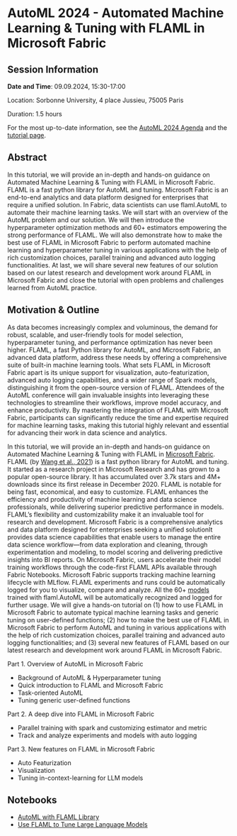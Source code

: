 # AutoML 2024 - Automated Machine Learning & Tuning with FLAML in Microsoft Fabric

## Session Information

**Date and Time**: 09.09.2024, 15:30-17:00

Location:  Sorbonne University, 4 place Jussieu, 75005 Paris

Duration: 1.5 hours

For the most up-to-date information, see the [AutoML 2024 Agenda](https://2024.automl.cc/?page_id=1401) and the [tutorial page](https://2024.automl.cc/?page_id=1643).

## Abstract

In this tutorial, we will provide an in-depth and hands-on guidance on Automated Machine Learning & Tuning with FLAML in Microsoft Fabric. FLAML is a fast python library for AutoML and tuning. Microsoft Fabric is an end-to-end analytics and data platform designed for enterprises that require a unified solution. In Fabric, data scientists can use flaml.AutoML to automate their machine learning tasks. We will start with an overview of the AutoML problem and our solution. We will then introduce the hyperparameter optimization methods and 60+ estimators empowering the strong performance of FLAML. We will also demonstrate how to make the best use of FLAML in Microsoft Fabric to perform automated machine learning and hyperparameter tuning in various applications with the help of rich customization choices, parallel training and advanced auto logging functionalities. At last, we will share several new features of our solution based on our latest research and development work around FLAML in Microsoft Fabric and close the tutorial with open problems and challenges learned from AutoML practice.

## Motivation & Outline

As data becomes increasingly complex and voluminous, the demand for robust, scalable, and user-friendly tools for model selection, hyperparameter tuning, and performance optimization has never been higher. FLAML, a fast Python library for AutoML, and Microsoft Fabric, an advanced data platform, address these needs by offering a comprehensive suite of built-in machine learning tools. What sets FLAML in Microsoft Fabric apart is its unique support for visualization, auto-featurization, advanced auto logging capabilities, and a wider range of Spark models, distinguishing it from the open-source version of FLAML. Attendees of the AutoML conference will gain invaluable insights into leveraging these technologies to streamline their workflows, improve model accuracy, and enhance productivity. By mastering the integration of FLAML with Microsoft Fabric, participants can significantly reduce the time and expertise required for machine learning tasks, making this tutorial highly relevant and essential for advancing their work in data science and analytics.

In this tutorial, we will provide an in-depth and hands-on guidance on Automated Machine Learning & Tuning with FLAML in [Microsoft Fabric](https://aka.ms/fabric). FLAML (by [Wang et al., 2021](https://proceedings.mlsys.org/paper_files/paper/2021/file/1ccc3bfa05cb37b917068778f3c4523a-Paper.pdf)) is a fast python library for AutoML and tuning. It started as a research project in Microsoft Research and has grown to a popular open-source library. It has accumulated over 3.7k stars and 4M+ downloads since its first release in December 2020. FLAML is notable for being fast, economical, and easy to customize. FLAML enhances the efficiency and productivity of machine learning and data science professionals, while delivering superior predictive performance in models. FLAML’s flexibility and customizability make it an invaluable tool for research and development. Microsoft Fabric is a comprehensive analytics and data platform designed for enterprises seeking a unified solutionIt provides data science capabilities that enable users to manage the entire data science workflow—from data exploration and cleaning, through experimentation and modeling, to model scoring and delivering predictive insights into BI reports. On Microsoft Fabric, users accelerate their model training workflows through the code-first FLAML APIs available through Fabric Notebooks. Microsoft Fabric supports tracking machine learning lifecycle with MLflow. FLAML experiments and runs could be automatically logged for you to visualize, compare and analyze. All the 60+ [models](https://learn.microsoft.com/en-us/fabric/data-science/automated-machine-learning-fabric/#supported-models) trained with flaml.AutoML will be automatically recognized and logged for further usage. We will give a hands-on tutorial on (1) how to use FLAML in Microsoft Fabric to automate typical machine learning tasks and generic tuning on user-defined functions; (2) how to make the best use of FLAML in Microsoft Fabric to perform AutoML and tuning in various applications with the help of rich customization choices, parallel training and advanced auto logging functionalities; and (3) several new features of FLAML based on our latest research and development work around FLAML in Microsoft Fabric.

Part 1. Overview of AutoML in Microsoft Fabric

- Background of AutoML & Hyperparameter tuning
- Quick introduction to FLAML and Microsoft Fabric
- Task-oriented AutoML
- Tuning generic user-defined functions

Part 2. A deep dive into FLAML in Microsoft Fabric

- Parallel training with spark and customizing estimator and metric
- Track and analyze experiments and models with auto logging

Part 3. New features on FLAML in Microsoft Fabric

- Auto Featurization
- Visualization
- Tuning in-context-learning for LLM models

## Notebooks

- [AutoML with FLAML Library](https://github.com/microsoft/FLAML/blob/tutorial/notebook/Automl2024DemoAutoMLTask.ipynb)
- [Use FLAML to Tune Large Language Models](https://github.com/microsoft/FLAML/blob/tutorial/notebook/Automl2024DemoTuneLLM.ipynb)
